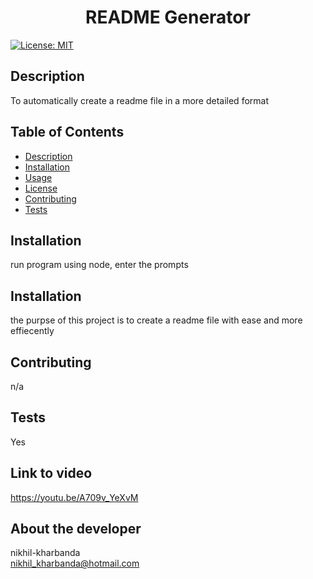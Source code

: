 
<h1 align="center">README Generator </h1>

  [![License: MIT](https://img.shields.io/badge/License-MIT-yellow.svg)](https://opensource.org/licenses/MIT) <br />

## Description
  To automatically create a readme file in a more detailed format

## Table of Contents
  - [Description](#description)
  - [Installation](#installation)
  - [Usage](#usage)
  - [License](#license)
  - [Contributing](#contributing)
  - [Tests](#tests)  

## Installation
  run program using node, enter the prompts

## Installation
  the purpse of this project is to create a readme file with ease and more effiecently

## Contributing
  n/a

## Tests
  Yes

## Link to video
 https://youtu.be/A709v_YeXvM

## About the developer 
  nikhil-kharbanda <br >
  nikhil_kharbanda@hotmail.com

  
